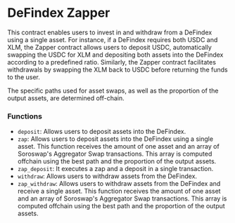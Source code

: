 # DeFindex Zapper
This contract enables users to invest in and withdraw from a DeFindex using a single asset. For instance, if a DeFindex requires both USDC and XLM, the Zapper contract allows users to deposit USDC, automatically swapping the USDC for XLM and depositing both assets into the DeFindex according to a predefined ratio. Similarly, the Zapper contract facilitates withdrawals by swapping the XLM back to USDC before returning the funds to the user.

The specific paths used for asset swaps, as well as the proportion of the output assets, are determined off-chain.

### Functions
- `deposit`: Allows users to deposit assets into the DeFindex.
- `zap`: Allows users to deposit assets into the DeFindex using a single asset. This function receives the amount of one asset and an array of Soroswap's Aggregator Swap transactions. This array is computed offchain using the best path and the proportion of the output assets. 
- `zap_deposit`: It executes a zap and a deposit in a single transaction.
- `withdraw`: Allows users to withdraw assets from the DeFindex.
- `zap_withdraw`: Allows users to withdraw assets from the DeFindex and receive a single asset. This function receives the amount of one asset and an array of Soroswap's Aggregator Swap transactions. This array is computed offchain using the best path and the proportion of the output assets. 
